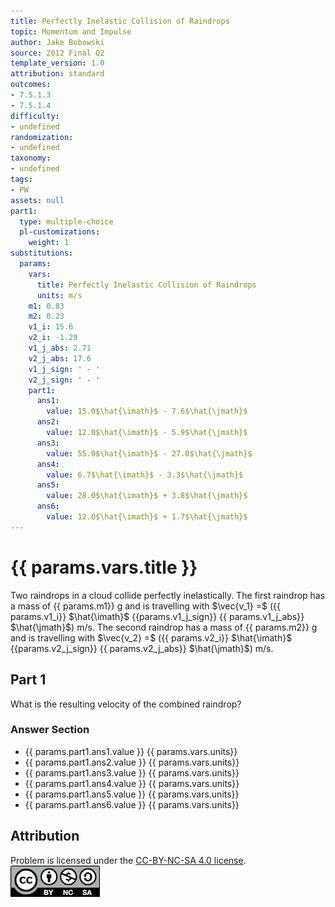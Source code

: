 ```yaml
---
title: Perfectly Inelastic Collision of Raindrops
topic: Momentum and Impulse
author: Jake Bobowski
source: 2012 Final Q2
template_version: 1.0
attribution: standard
outcomes:
- 7.5.1.3
- 7.5.1.4
difficulty:
- undefined
randomization:
- undefined
taxonomy:
- undefined
tags:
- PW
assets: null
part1:
  type: multiple-choice
  pl-customizations:
    weight: 1
substitutions:
  params:
    vars:
      title: Perfectly Inelastic Collision of Raindrops
      units: m/s
    m1: 0.83
    m2: 0.23
    v1_i: 15.6
    v2_i: -1.29
    v1_j_abs: 2.71
    v2_j_abs: 17.6
    v1_j_sign: ' - '
    v2_j_sign: ' - '
    part1:
      ans1:
        value: 15.0$\hat{\imath}$ - 7.6$\hat{\jmath}$
      ans2:
        value: 12.0$\hat{\imath}$ - 5.9$\hat{\jmath}$
      ans3:
        value: 55.0$\hat{\imath}$ - 27.0$\hat{\jmath}$
      ans4:
        value: 6.7$\hat{\imath}$ - 3.3$\hat{\jmath}$
      ans5:
        value: 28.0$\hat{\imath}$ + 3.8$\hat{\jmath}$
      ans6:
        value: 12.0$\hat{\imath}$ + 1.7$\hat{\jmath}$
---
```

# {{ params.vars.title }}
Two raindrops in a cloud collide perfectly inelastically. The first raindrop has a mass of {{ params.m1}} g and is travelling with $\vec{v_1} =$ ({{ params.v1_i}} $\hat{\imath}$ {{params.v1_j_sign}} {{ params.v1_j_abs}} $\hat{\jmath}$) m/s.
The second raindrop has a mass of {{ params.m2}} g and is travelling with $\vec{v_2} =$ ({{ params.v2_i}} $\hat{\imath}$ {{params.v2_j_sign}} {{ params.v2_j_abs}} $\hat{\jmath}$) m/s.

## Part 1

What is the resulting velocity of the combined raindrop?

### Answer Section

- {{ params.part1.ans1.value }} {{ params.vars.units}}
- {{ params.part1.ans2.value }} {{ params.vars.units}}
- {{ params.part1.ans3.value }} {{ params.vars.units}}
- {{ params.part1.ans4.value }} {{ params.vars.units}}
- {{ params.part1.ans5.value }} {{ params.vars.units}}
- {{ params.part1.ans6.value }} {{ params.vars.units}}

## Attribution

Problem is licensed under the [CC-BY-NC-SA 4.0 license](https://creativecommons.org/licenses/by-nc-sa/4.0/).<br> ![The Creative Commons 4.0 license requiring attribution-BY, non-commercial-NC, and share-alike-SA license.](https://raw.githubusercontent.com/firasm/bits/master/by-nc-sa.png)